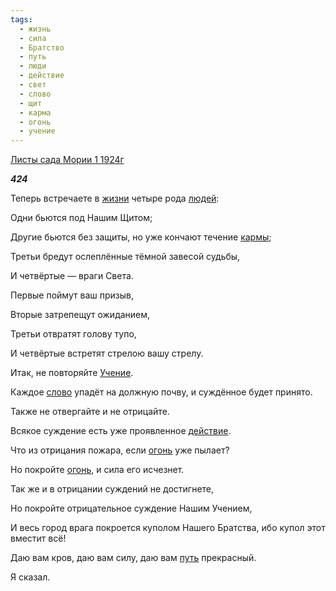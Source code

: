 ```yaml
---
tags:
  - жизнь
  - сила
  - Братство
  - путь
  - люди
  - действие
  - свет
  - слово
  - щит
  - карма
  - огонь
  - учение
---
```

[Листы сада Мории 1 1924г](https://127.0.0.1:4002/agni/1924)

___424___

Теперь встречаете в [жизни](../../../tags/#жизнь) четыре рода [людей](../../../tags/#люди):   

Одни бьются под Нашим Щитом;   

Другие бьются без защиты, но уже кончают течение [кармы](../../../tags/#карма);   

Третьи бредут ослеплённые тёмной завесой судьбы,   

И четвёртые — враги Света.   

Первые поймут ваш призыв,   

Вторые затрепещут ожиданием,   

Третьи отвратят голову тупо,   

И четвёртые встретят стрелою вашу стрелу.   

Итак, не повторяйте [Учение](../../../tags/#учение).   

Каждое [слово](../../../tags/#слово) упадёт на должную почву, и суждённое будет принято.   

Также не отвергайте и не отрицайте.   

Всякое суждение есть уже проявленное [действие](../../../tags/#действие).   

Что из отрицания пожара, если [огонь](../../../tags/#огонь) уже пылает?   

Но покройте [огонь](../../../tags/#огонь), и сила его исчезнет.   

Так же и в отрицании суждений не достигнете,   

Но покройте отрицательное суждение Нашим Учением,   

И весь город врага покроется куполом Нашего Братства, ибо купол этот вместит всё!   

Даю вам кров, даю вам силу, даю вам [путь](../../../tags/#путь) прекрасный.   

Я сказал.   

